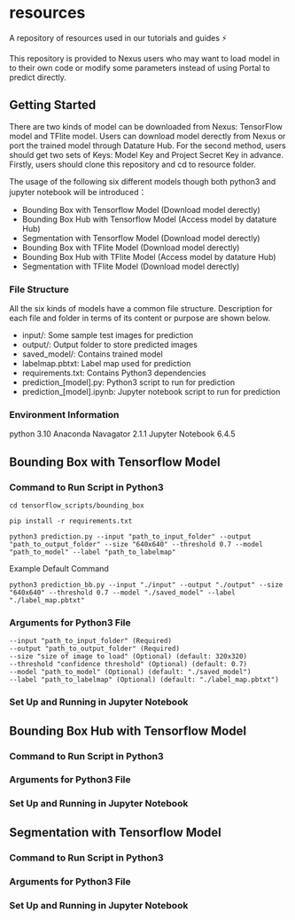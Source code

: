 # resources
A repository of resources used in our tutorials and guides ⚡️



<!-- INTRODUCTION -->
This repository is provided to Nexus users who may want to load model in to their own code or modify some parameters instead of using Portal to predict directly. 


<!-- GETTING STARTED -->
## Getting Started
There are two kinds of model can be downloaded from Nexus: TensorFlow model and TFlite model. Users can download model derectly from Nexus or port the trained model
through Datature Hub. For the second method, users should get two sets of Keys: Model Key and Project Secret Key in advance.
Firstly, users should clone this repository and cd to resource folder.

The usage of the following six different models though both python3 and jupyter notebook will be introduced：

* Bounding Box with Tensorflow Model (Download model derectly)
* Bounding Box Hub with Tensorflow Model (Access model by datature Hub)
* Segmentation with Tensorflow Model (Download model derectly)
* Bounding Box with TFlite Model (Download model derectly)
* Bounding Box Hub with TFlite Model (Access model by datature Hub)
* Segmentation with TFlite Model (Download model derectly)

### File Structure
All the six kinds of models have a common file structure.
Description for each file and folder in terms of its content or purpose are shown below.

- input/: Some sample test images for prediction
- output/: Output folder to store predicted images
- saved_model/: Contains trained model
- labelmap.pbtxt: Label map used for prediction
- requirements.txt: Contains Python3 dependencies
- prediction_[model].py: Python3 script to run for prediction
- prediction_[model].ipynb: Jupyter notebook script to run for prediction

### Environment Information
python 3.10
Anaconda Navagator 2.1.1
Jupyter Notebook 6.4.5

<!-- Predict with Different Model -->
## Bounding Box with Tensorflow Model
### Command to Run Script in Python3
```
cd tensorflow_scripts/bounding_box
```

```
pip install -r requirements.txt
```

```
python3 prediction.py --input "path_to_input_folder" --output "path_to_output_folder" --size "640x640" --threshold 0.7 --model "path_to_model" --label "path_to_labelmap"
```

Example Default Command
```
python3 prediction_bb.py --input "./input" --output "./output" --size "640x640" --threshold 0.7 --model "./saved_model" --label "./label_map.pbtxt"
```

### Arguments for Python3 File
```
--input "path_to_input_folder" (Required)
--output "path_to_output_folder" (Required)
--size "size of image to load" (Optional) (default: 320x320)
--threshold "confidence threshold" (Optional) (default: 0.7)
--model "path_to_model" (Optional) (default: "./saved_model")
--label "path_to_labelmap" (Optional) (default: "./label_map.pbtxt")
```
### Set Up and Running in Jupyter Notebook





## Bounding Box Hub with Tensorflow Model
### Command to Run Script in Python3

### Arguments for Python3 File

### Set Up and Running in Jupyter Notebook





## Segmentation with Tensorflow Model
### Command to Run Script in Python3

### Arguments for Python3 File

### Set Up and Running in Jupyter Notebook












<!-- MARKDOWN LINKS & IMAGES -->

